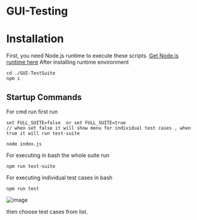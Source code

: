 # GUI-Testing


# Installation
First, you need Node.js runtime to execute these scripts.
[Get Node.js runtime here](https://nodejs.org/en/)
After installing runtime environment

    cd ./GUI-TestSuite
    npm i
    
    

## Startup Commands
For cmd run first run
   
    set FULL_SUITE=false  or set FULL_SUITE=true
    // when set false it will show menu for individual test cases , when true it will run test-suite
    
    node index.js
For executing in bash the whole suite run

    npm run test-suite
For executing individual test cases in bash

    npm run test
![image](https://user-images.githubusercontent.com/37483107/153770615-89961fbd-c9cc-4488-869e-fde7e427da45.png)

then choose test cases from list.
